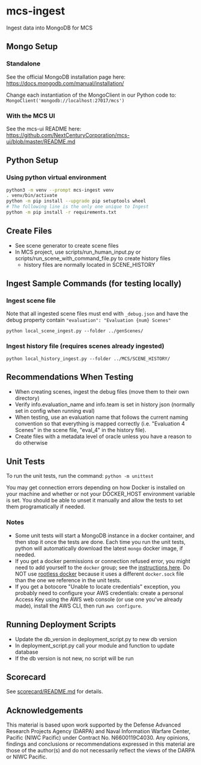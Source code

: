 # mcs-ingest

Ingest data into MongoDB for MCS

## Mongo Setup

### Standalone

See the official MongoDB installation page here: https://docs.mongodb.com/manual/installation/

Change each instantiation of the MongoClient in our Python code to: `MongoClient('mongodb://localhost:27017/mcs')`

### With the MCS UI

See the mcs-ui README here: https://github.com/NextCenturyCorporation/mcs-ui/blob/master/README.md

## Python Setup

### Using python virtual environment

```bash
python3 -m venv --prompt mcs-ingest venv
. venv/bin/activate
python -m pip install --upgrade pip setuptools wheel
# The following line is the only one unique to Ingest
python -m pip install -r requirements.txt
```

## Create Files

* See scene generator to create scene files
* In MCS project, use scripts/run_human_input.py or scripts/run_scene_with_command_file.py to create history files
  * history files are normally located in SCENE_HISTORY

## Ingest Sample Commands (for testing locally)

### Ingest scene file

Note that all ingested scene files must end with `_debug.json` and have the debug property contain `"evaluation": "Evaluation {num} Scenes"`
```
python local_scene_ingest.py --folder ../genScenes/
```

### Ingest history file (requires scenes already ingested)

```
python local_history_ingest.py --folder ../MCS/SCENE_HISTORY/
```

## Recommendations When Testing

* When creating scenes, ingest the debug files (move them to their own directory)
* Verify info.evaluation_name and info.team is set in history json (normally set in config when running eval)
* When testing, use an evaluation name that follows the current naming convention so that everything is mapped correctly (i.e. "Evaluation 4 Scenes" in the scene file, "eval_4" in the history file).
* Create files with a metadata level of oracle unless you have a reason to do otherwise

## Unit Tests

To run the unit tests, run the command: `python -m unittest`

You may get connection errors depending on how Docker is installed on your machine and whether or not your DOCKER_HOST environment variable is set. You should be able to unset it manually and allow the tests to set them programatically if needed. 


### Notes

- Some unit tests will start a MongoDB instance in a docker container, and then stop it once the tests are done. Each time you run the unit tests, python will automatically download the latest `mongo` docker image, if needed.
- If you get a docker permissions or connection refused error, you might need to add yourself to the `docker` group; see the [instructions here](https://docs.docker.com/engine/install/linux-postinstall/#manage-docker-as-a-non-root-user). Do NOT use [rootless docker](https://docs.docker.com/engine/security/rootless/) because it uses a different `docker.sock` file than the one we reference in the unit tests.
- If you get a botocore "Unable to locate credentials" exception, you probably need to configure your AWS credentials: create a personal Access Key using the AWS web console (or use one you've already made), install the AWS CLI, then run `aws configure`.

## Running Deployment Scripts

* Update the db_version in deployment_script.py to new db version
* In deployment_script.py call your module and function to update database
* If the db version is not new, no script will be run

## Scorecard

See [scorecard/README.md](./scorecard/README.md) for details.

## Acknowledgements

This material is based upon work supported by the Defense Advanced Research Projects Agency (DARPA) and Naval Information Warfare Center, Pacific (NIWC Pacific) under Contract No. N6600119C4030. Any opinions, findings and conclusions or recommendations expressed in this material are those of the author(s) and do not necessarily reflect the views of the DARPA or NIWC Pacific.
